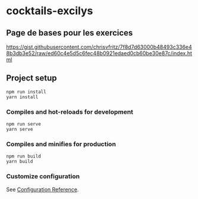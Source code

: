 # cocktails-excilys

## Page de bases pour les exercices

https://gist.githubusercontent.com/chrisvfritz/7f8d7d63000b48493c336e48b3db3e52/raw/ed60c4e5d5c6fec48b0921edaed0cb60be30e87c/index.html

## Project setup

```
npm run install
yarn install
```

### Compiles and hot-reloads for development
```
npm run serve
yarn serve
```

### Compiles and minifies for production
```
npm run build
yarn build
```

### Customize configuration
See [Configuration Reference](https://cli.vuejs.org/config/).
